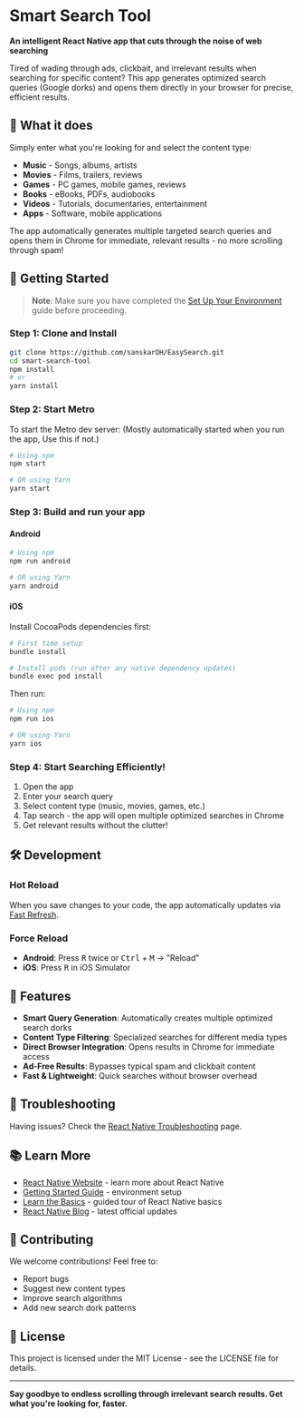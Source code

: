 # Smart Search Tool

**An intelligent React Native app that cuts through the noise of web searching**

Tired of wading through ads, clickbait, and irrelevant results when searching for specific content? This app generates optimized search queries (Google dorks) and opens them directly in your browser for precise, efficient results.

## 🎯 What it does

Simply enter what you're looking for and select the content type:
- **Music** - Songs, albums, artists
- **Movies** - Films, trailers, reviews  
- **Games** - PC games, mobile games, reviews
- **Books** - eBooks, PDFs, audiobooks
- **Videos** - Tutorials, documentaries, entertainment
- **Apps** - Software, mobile applications

The app automatically generates multiple targeted search queries and opens them in Chrome for immediate, relevant results - no more scrolling through spam!

## 🚀 Getting Started

> **Note**: Make sure you have completed the [Set Up Your Environment](https://reactnative.dev/docs/set-up-your-environment) guide before proceeding.

### Step 1: Clone and Install

```bash
git clone https://github.com/sanskarOH/EasySearch.git
cd smart-search-tool
npm install
# or
yarn install
```

### Step 2: Start Metro

To start the Metro dev server:
(Mostly automatically started when you run the app, Use this if not.)
```sh
# Using npm
npm start

# OR using Yarn
yarn start
```

### Step 3: Build and run your app

#### Android

```sh
# Using npm
npm run android

# OR using Yarn
yarn android
```

#### iOS

Install CocoaPods dependencies first:

```sh
# First time setup
bundle install

# Install pods (run after any native dependency updates)
bundle exec pod install
```

Then run:

```sh
# Using npm
npm run ios

# OR using Yarn
yarn ios
```

### Step 4: Start Searching Efficiently!

1. Open the app
2. Enter your search query
3. Select content type (music, movies, games, etc.)
4. Tap search - the app will open multiple optimized searches in Chrome
5. Get relevant results without the clutter!

## 🛠️ Development

### Hot Reload
When you save changes to your code, the app automatically updates via [Fast Refresh](https://reactnative.dev/docs/fast-refresh).

### Force Reload
- **Android**: Press <kbd>R</kbd> twice or <kbd>Ctrl</kbd> + <kbd>M</kbd> → "Reload"
- **iOS**: Press <kbd>R</kbd> in iOS Simulator

## 🎉 Features

- **Smart Query Generation**: Automatically creates multiple optimized search dorks
- **Content Type Filtering**: Specialized searches for different media types
- **Direct Browser Integration**: Opens results in Chrome for immediate access
- **Ad-Free Results**: Bypasses typical spam and clickbait content
- **Fast & Lightweight**: Quick searches without browser overhead

## 🔧 Troubleshooting

Having issues? Check the [React Native Troubleshooting](https://reactnative.dev/docs/troubleshooting) page.

## 📚 Learn More

- [React Native Website](https://reactnative.dev) - learn more about React Native
- [Getting Started Guide](https://reactnative.dev/docs/environment-setup) - environment setup
- [Learn the Basics](https://reactnative.dev/docs/getting-started) - guided tour of React Native basics
- [React Native Blog](https://reactnative.dev/blog) - latest official updates

## 🤝 Contributing

We welcome contributions! Feel free to:
- Report bugs
- Suggest new content types
- Improve search algorithms
- Add new search dork patterns

## 📝 License

This project is licensed under the MIT License - see the LICENSE file for details.

---

**Say goodbye to endless scrolling through irrelevant search results. Get what you're looking for, faster.**